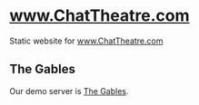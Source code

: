 # www.ChatTheatre.com
Static website for www.ChatTheatre.com

## The Gables

Our demo server is [The Gables](gables.chattheatre.com).
